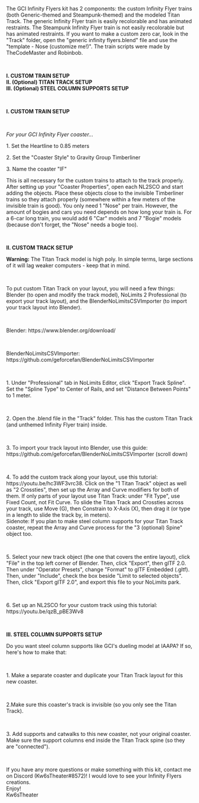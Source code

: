
<!DOCTYPE html>
<html>
<head>
<title>GCI Infinity Flyers (and Titan Track) - Kit Instructions</title>
</head>

<body>

<p>
The GCI Infinity Flyers kit has 2 components: the custom Infinity Flyer trains (both Generic-themed and Steampunk-themed) and the modeled Titan Track. The generic Infinity Flyer train is easily recolorable and has animated restraints. The Steampunk Infinity Flyer train is not easily recolorable but has animated restraints. If you want to make a custom zero car, look in the "Track" folder, open the "generic infinity flyers.blend" file and use the "template - Nose (customize me!)". The train scripts were made by TheCodeMaster and Robinbob. 
</p>

<br />
<p><b> 
I. CUSTOM TRAIN SETUP
<br />
II. (Optional) TITAN TRACK SETUP
<br />
III. (Optional) STEEL COLUMN SUPPORTS SETUP
</b></p>

<br />

<p><b>
I. CUSTOM TRAIN SETUP
</b></p>

<br />

<p><i>
For your GCI Infinity Flyer coaster...
</i></p>

<p>
1. Set the Heartline to 0.85 meters
</p>
<p>
2. Set the "Coaster Style" to Gravity Group Timberliner
</p>
<p>
3. Name the coaster "IF"
</p>
<p>
This is all necessary for the custom trains to attach to the track properly. After setting up your "Coaster Properties", open each NL2SCO and start adding the objects. Place these objects close to the invisible Timberliner trains so they attach properly (somewhere within a few meters of the invisible train is good). You only need 1 "Nose" per train. However, the amount of bogies and cars you need depends on how long your train is. For a 6-car long train, you would add 6 "Car" models and 7 "Bogie" models (because don't forget, the "Nose" needs a bogie too). 
</p>
<br />

<p><b>II. CUSTOM TRACK SETUP</b></p>
<p><b>Warning:</b> The Titan Track model is high poly. In simple terms, large sections of it will lag weaker computers - keep that in mind. 
</p>
<br />

<p>
To put custom Titan Track on your layout, you will need a few things: Blender (to open and modify the track model), NoLimits 2 Professional (to export your track layout), and the BlenderNoLimitsCSVImporter (to import your track layout into Blender).
</p>

<br />

<p>Blender: https://www.blender.org/download/</p>
<br />
<p>BlenderNoLimitsCSVImporter: https://github.com/geforcefan/BlenderNoLimitsCSVImporter</p>
<br />

<p>1. Under "Professional" tab in NoLimits Editor, click "Export Track Spline". Set the "Spline Type" to Center of Rails, and set "Distance Between Points" to 1 meter.</p>

<br />

<p>2. Open the .blend file in the "Track" folder. This has the custom Titan Track (and unthemed Infinity Flyer train) inside.</p> 

<br />

<p>
3. To import your track layout into Blender, use this guide: https://github.com/geforcefan/BlenderNoLimitsCSVImporter (scroll down)
</p>

<br />

<p>
4. To add the custom track along your layout, use this tutorial: https://youtu.be/hc3WF3vrc38. Click on the "1 Titan Track" object as well as "2 Crossties", then set up the Array and Curve modifiers for both of them. If only parts of your layout use Titan Track: under "Fit Type", use Fixed Count, not Fit Curve. To slide the Titan Track and Crossties across your track, use Move (G), then Constrain to X-Axis (X), then drag it (or type in a length to slide the track by, in meters). 
<br />
Sidenote: If you plan to make steel column supports for your Titan Track coaster, repeat the Array and Curve process for the "3 (optional) Spine" object too. 
</p>

<br />

<p>
5. Select your new track object (the one that covers the entire layout), click "File" in the top left corner of Blender. Then, click "Export", then glTF 2.0. Then under "Operator Presets", change "Format" to glTF Embedded (.gltf). Then, under "Include", check the box beside "Limit to selected objects". Then, click "Export glTF 2.0", and export this file to your NoLimits park. 
</p>

<br />

<p>
6. Set up an NL2SCO for your custom track using this tutorial: https://youtu.be/qzB_pBE3Wv8
</p>

<br />

<p><b>III. STEEL COLUMN SUPPORTS SETUP</b></p>

<p>Do you want steel column supports like GCI's dueling model at IAAPA? If so, here's how to make that:</p>

<br />

<p>
1. Make a separate coaster and duplicate your Titan Track layout for this new coaster. 
</p>

<br />

<p>
2.Make sure this coaster's track is invisible (so you only see the Titan Track). 
</p>

<br />

<p>3. Add supports and catwalks to this new coaster, not your original coaster. Make sure the support columns end inside the Titan Track spine (so they are "connected").</p>

<br />

<p>
If you have any more questions or make something with this kit, contact me on Discord (Kw6sTheater#8572)! I would love to see your Infinity Flyers creations.
<br /> 
Enjoy!
<br />
Kw6sTheater</p>

</body>
</html>
